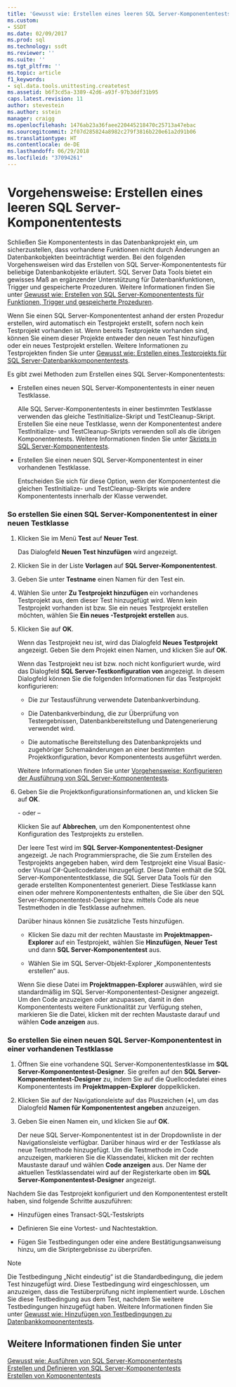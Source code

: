 ```yaml
---
title: 'Gewusst wie: Erstellen eines leeren SQL Server-Komponententests | Microsoft-Dokumentation'
ms.custom:
- SSDT
ms.date: 02/09/2017
ms.prod: sql
ms.technology: ssdt
ms.reviewer: ''
ms.suite: ''
ms.tgt_pltfrm: ''
ms.topic: article
f1_keywords:
- sql.data.tools.unittesting.createtest
ms.assetid: b6f3cd5a-3389-42d6-a93f-97b3ddf31b95
caps.latest.revision: 11
author: stevestein
ms.author: sstein
manager: craigg
ms.openlocfilehash: 1476ab23a36faee220445218470c25713a47ebac
ms.sourcegitcommit: 2f07d285824a8982c279f3816b220e61a2d91b06
ms.translationtype: HT
ms.contentlocale: de-DE
ms.lasthandoff: 06/29/2018
ms.locfileid: "37094261"
---
```

# <a name="how-to-create-an-empty-sql-server-unit-test"></a>Vorgehensweise: Erstellen eines leeren SQL Server-Komponententests
Schließen Sie Komponententests in das Datenbankprojekt ein, um sicherzustellen, dass vorhandene Funktionen nicht durch Änderungen an Datenbankobjekten beeinträchtigt werden. Bei den folgenden Vorgehensweisen wird das Erstellen von SQL Server-Komponententests für beliebige Datenbankobjekte erläutert. SQL Server Data Tools bietet ein gewisses Maß an ergänzender Unterstützung für Datenbankfunktionen, Trigger und gespeicherte Prozeduren. Weitere Informationen finden Sie unter [Gewusst wie: Erstellen von SQL Server-Komponententests für Funktionen, Trigger und gespeicherte Prozeduren](../ssdt/how-to-create-unit-tests-for-functions-triggers-stored-procedures.md).  
  
Wenn Sie einen SQL Server-Komponententest anhand der ersten Prozedur erstellen, wird automatisch ein Testprojekt erstellt, sofern noch kein Testprojekt vorhanden ist. Wenn bereits Testprojekte vorhanden sind, können Sie einem dieser Projekte entweder den neuen Test hinzufügen oder ein neues Testprojekt erstellen. Weitere Informationen zu Testprojekten finden Sie unter [Gewusst wie: Erstellen eines Testprojekts für SQL Server-Datenbankkomponententests](../ssdt/how-to-create-a-test-project-for-sql-server-database-unit-testing.md).  
  
Es gibt zwei Methoden zum Erstellen eines SQL Server-Komponententests:  
  
-   Erstellen eines neuen SQL Server-Komponententests in einer neuen Testklasse.  
  
    Alle SQL Server-Komponententests in einer bestimmten Testklasse verwenden das gleiche TestInitialize-Skript und TestCleanup-Skript. Erstellen Sie eine neue Testklasse, wenn der Komponententest andere TestInitialize- und TestCleanup-Skripts verwenden soll als die übrigen Komponententests. Weitere Informationen finden Sie unter [Skripts in SQL Server-Komponententests](../ssdt/scripts-in-sql-server-unit-tests.md).  
  
-   Erstellen Sie einen neuen SQL Server-Komponententest in einer vorhandenen Testklasse.  
  
    Entscheiden Sie sich für diese Option, wenn der Komponententest die gleichen TestInitialize- und TestCleanup-Skripts wie andere Komponententests innerhalb der Klasse verwendet.  
  
### <a name="to-create-a-sql-server-unit-test-inside-a-new-test-class"></a>So erstellen Sie einen SQL Server-Komponententest in einer neuen Testklasse  
  
1.  Klicken Sie im Menü **Test** auf **Neuer Test**.  
  
    Das Dialogfeld **Neuen Test hinzufügen** wird angezeigt.  
  
2.  Klicken Sie in der Liste **Vorlagen** auf **SQL Server-Komponententest**.  
  
3.  Geben Sie unter **Testname** einen Namen für den Test ein.  
  
4.  Wählen Sie unter **Zu Testprojekt hinzufügen** ein vorhandenes Testprojekt aus, dem dieser Test hinzugefügt wird. Wenn kein Testprojekt vorhanden ist bzw. Sie ein neues Testprojekt erstellen möchten, wählen Sie **Ein neues <language>-Testprojekt erstellen** aus.  
  
5.  Klicken Sie auf **OK**.  
  
    Wenn das Testprojekt neu ist, wird das Dialogfeld **Neues Testprojekt** angezeigt. Geben Sie dem Projekt einen Namen, und klicken Sie auf **OK**.  
  
    Wenn das Testprojekt neu ist bzw. noch nicht konfiguriert wurde, wird das Dialogfeld **SQL Server-Testkonfiguration von <ProjectName>** angezeigt. In diesem Dialogfeld können Sie die folgenden Informationen für das Testprojekt konfigurieren:  
  
    -   Die zur Testausführung verwendete Datenbankverbindung.  
  
    -   Die Datenbankverbindung, die zur Überprüfung von Testergebnissen, Datenbankbereitstellung und Datengenerierung verwendet wird.  
  
    -   Die automatische Bereitstellung des Datenbankprojekts und zugehöriger Schemaänderungen an einer bestimmten Projektkonfiguration, bevor Komponententests ausgeführt werden.  
  
    Weitere Informationen finden Sie unter [Vorgehensweise: Konfigurieren der Ausführung von SQL Server-Komponententests](../ssdt/how-to-configure-sql-server-unit-test-execution.md).  
  
6.  Geben Sie die Projektkonfigurationsinformationen an, und klicken Sie auf **OK**.  
  
    \- oder –  
  
    Klicken Sie auf **Abbrechen**, um den Komponententest ohne Konfiguration des Testprojekts zu erstellen.  
  
    Der leere Test wird im **SQL Server-Komponententest-Designer** angezeigt. Je nach Programmiersprache, die Sie zum Erstellen des Testprojekts angegeben haben, wird dem Testprojekt eine Visual Basic- oder Visual C\#-Quellcodedatei hinzugefügt. Diese Datei enthält die SQL Server-Komponententestklasse, die SQL Server Data Tools für den gerade erstellten Komponententest generiert. Diese Testklasse kann einen oder mehrere Komponententests enthalten, die Sie über den SQL Server-Komponententest-Designer bzw. mittels Code als neue Testmethoden in die Testklasse aufnehmen.  
  
    Darüber hinaus können Sie zusätzliche Tests hinzufügen.  
  
    -   Klicken Sie dazu mit der rechten Maustaste im **Projektmappen-Explorer** auf ein Testprojekt, wählen Sie **Hinzufügen**, **Neuer Test** und dann **SQL Server-Komponententest** aus.  
  
    -   Wählen Sie im SQL Server-Objekt-Explorer „Komponententests erstellen“ aus.  
  
    Wenn Sie diese Datei im **Projektmappen-Explorer** auswählen, wird sie standardmäßig im SQL Server-Komponententest-Designer angezeigt. Um den Code anzuzeigen oder anzupassen, damit in den Komponententests weitere Funktionalität zur Verfügung stehen, markieren Sie die Datei, klicken mit der rechten Maustaste darauf und wählen **Code anzeigen** aus.  
  
### <a name="to-create-a-sql-server-unit-test-inside-an-existing-test-class"></a>So erstellen Sie einen neuen SQL Server-Komponententest in einer vorhandenen Testklasse  
  
1.  Öffnen Sie eine vorhandene SQL Server-Komponententestklasse im **SQL Server-Komponententest-Designer**. Sie greifen auf den **SQL Server-Komponententest-Designer** zu, indem Sie auf die Quellcodedatei eines Komponententests im **Projektmappen-Explorer** doppelklicken.  
  
2.  Klicken Sie auf der Navigationsleiste auf das Pluszeichen (**+**), um das Dialogfeld **Namen für Komponententest angeben** anzuzeigen.  
  
3.  Geben Sie einen Namen ein, und klicken Sie auf **OK**.  
  
    Der neue SQL Server-Komponententest ist in der Dropdownliste in der Navigationsleiste verfügbar. Darüber hinaus wird er der Testklasse als neue Testmethode hinzugefügt. Um die Testmethode im Code anzuzeigen, markieren Sie die Klassendatei, klicken mit der rechten Maustaste darauf und wählen **Code anzeigen** aus. Der Name der aktuellen Testklassendatei wird auf der Registerkarte oben im **SQL Server-Komponententest-Designer** angezeigt.  
  
Nachdem Sie das Testprojekt konfiguriert und den Komponententest erstellt haben, sind folgende Schritte auszuführen:  
  
-   Hinzufügen eines Transact\-SQL-Testskripts  
  
-   Definieren Sie eine Vortest- und Nachtestaktion.  
  
-   Fügen Sie Testbedingungen oder eine andere Bestätigungsanweisung hinzu, um die Skriptergebnisse zu überprüfen.  
  
> [!NOTE]  
> Die Testbedingung „Nicht eindeutig“ ist die Standardbedingung, die jedem Test hinzugefügt wird. Diese Testbedingung wird eingeschlossen, um anzuzeigen, dass die Testüberprüfung nicht implementiert wurde. Löschen Sie diese Testbedingung aus dem Test, nachdem Sie weitere Testbedingungen hinzugefügt haben. Weitere Informationen finden Sie unter [Gewusst wie: Hinzufügen von Testbedingungen zu Datenbankkomponententests](http://msdn.microsoft.com/library/aa833242(VS.100).aspx).  
  
## <a name="see-also"></a>Weitere Informationen finden Sie unter  
[Gewusst wie: Ausführen von SQL Server-Komponententests](../ssdt/how-to-run-sql-server-unit-tests.md)  
[Erstellen und Definieren von SQL Server-Komponententests](../ssdt/creating-and-defining-sql-server-unit-tests.md)  
[Erstellen von Komponententests](http://msdn.microsoft.com/library/ms182523(VS.90).aspx)  
  

